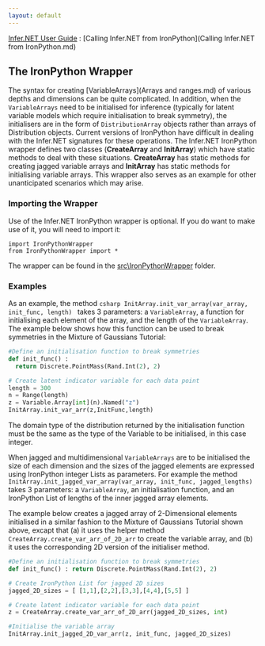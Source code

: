 ```yaml
---
layout: default
---
```

[Infer.NET User Guide](index.md) : [Calling Infer.NET from IronPython](Calling Infer.NET from IronPython.md)

## The IronPython Wrapper

The syntax for creating [VariableArrays](Arrays and ranges.md) of various depths and dimensions can be quite complicated. In addition, when the `VariableArrays` need to be initialised for inference (typically for latent variable models which require initialisation to break symmetry), the initialisers are in the form of `DistributionArray` objects rather than arrays of Distribution objects. Current versions of IronPython have difficult in dealing with the Infer.NET signatures for these operations. The Infer.NET IronPython wrapper defines two classes (**CreateArray** and **InitArray**) which have static methods to deal with these situations. **CreateArray** has static methods for creating jagged variable arrays and **InitArray** has static methods for initialising variable arrays. This wrapper also serves as an example for other unanticipated scenarios which may arise.

### Importing the Wrapper

Use of the Infer.NET IronPython wrapper is optional. If you do want to make use of it, you will need to import it:

```IronPythonWrapper
import IronPythonWrapper  
from IronPythonWrapper import *
```

The wrapper can be found in the [src\\IronPythonWrapper](https://github.com/dotnet/infer/tree/master/src/IronPythonWrapper) folder.

### Examples

As an example, the method ```csharp
InitArray.init_var_array(var_array, init_func, length)
``` takes 3 parameters: a `VariableArray`, a function for initialising each element of the array, and the length of the `VariableArray`. The example below shows how this function can be used to break symmetries in the Mixture of Gaussians Tutorial:
```python
#Define an initialisation function to break symmetries  
def init_func() :
  return Discrete.PointMass(Rand.Int(2), 2)  

# Create latent indicator variable for each data point  
length = 300  
n = Range(length)  
z = Variable.Array[int](n).Named("z")  
InitArray.init_var_arr(z,InitFunc,length)
```

The domain type of the distribution returned by the initialisation function must be the same as the type of the Variable to be initialised, in this case integer.

When jagged and multidimensional `VariableArrays` are to be initialised the size of each dimension and the sizes of the jagged elements are expressed using IronPython integer Lists as parameters. For example the method `InitArray.init_jagged_var_array(var_array, init_func, jagged_lengths)` takes 3 parameters: a `VariableArray`, an initialisation function, and an IronPython List of lengths of the inner jagged array elements.

The example below creates a jagged array of 2-Dimensional elements initialised in a similar fashion to the Mixture of Gaussians Tutorial shown above, excapt that (a) it uses the helper method `CreateArray.create_var_arr_of_2D_arr` to create the variable array, and (b) it uses the corresponding 2D version of the initialiser method.

```python
#Define an initialisation function to break symmetries
def init_func() : return Discrete.PointMass(Rand.Int(2), 2)  

# Create IronPython List for jagged 2D sizes  
jagged_2D_sizes = [ [1,1],[2,2],[3,3],[4,4],[5,5] ]  

# Create latent indicator variable for each data point  
z = CreateArray.create_var_arr_of_2D_arr(jagged_2D_sizes, int)  

#Initialise the variable array  
InitArray.init_jagged_2D_var_arr(z, init_func, jagged_2D_sizes)
```
